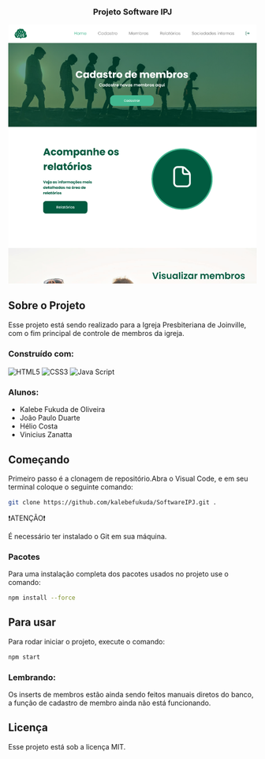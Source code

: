 
<a name="readme-top"></a>


<h3 align="center">Projeto Software IPJ</h3>

<p align="center">
  <img src="app/views/assets/imgProjeto.png" alt="Home do Projeto">
</p>


<!-- ABOUT THE PROJECT -->
## Sobre o Projeto

Esse projeto está sendo realizado para a Igreja Presbiteriana de Joinville, com o fim principal de controle de membros da igreja.


### Construído com:


<img align= "center" alt= "HTML5" src="https://img.shields.io/badge/HTML5-E34F26?style=for-the-badge&logo=html5&logoColor=white">
    <img align= "center" alt= "CSS3" src="https://img.shields.io/badge/CSS3-1572B6?style=for-the-badge&logo=css3&logoColor=white">
    <img align= "center" alt= "Java Script" src="https://img.shields.io/badge/JavaScript-323330?style=for-the-badge&logo=javascript&logoColor=F7DF1E">

### Alunos:
* Kalebe Fukuda de Oliveira
* João Paulo Duarte
* Hélio Costa
* Vinicius Zanatta


<!-- GETTING STARTED -->
## Começando

Primeiro passo é a clonagem de repositório.Abra o Visual Code, e em seu terminal coloque o seguinte comando:

  ```sh
  git clone https://github.com/kalebefukuda/SoftwareIPJ.git .
  ```

❗️ATENÇÃO❗️

É necessário ter instalado o Git em sua máquina.

### Pacotes

Para uma instalação completa dos pacotes usados no projeto use o comando:

  ```sh
  npm install --force
  ```

<!-- USAGE EXAMPLES -->
## Para usar
Para rodar iniciar o projeto, execute o comando:


  ```sh
  npm start
  ```

### Lembrando:
Os inserts de membros estão ainda sendo feitos manuais diretos do banco, a função de cadastro de membro ainda não está funcionando.

<!-- LICENSE -->
## Licença

Esse projeto está sob a licença MIT.

